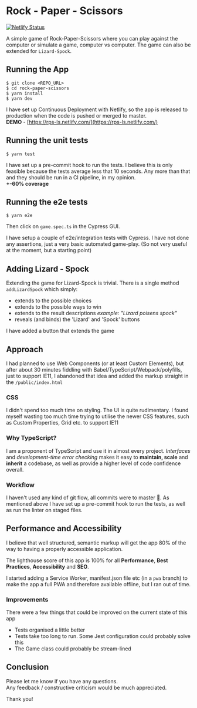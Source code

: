# Rock - Paper - Scissors 

[![Netlify Status](https://api.netlify.com/api/v1/badges/d598d746-1b86-4b46-b8d1-38794f87ebeb/deploy-status)](https://rps-ls.netlify.com/)


A simple game of Rock-Paper-Scissors where you can play against the computer or simulate a game, computer vs computer. The game can also be extended for `Lizard-Spock`.

## Running the App

    $ git clone <REPO_URL>  
    $ cd rock-paper-scissors  
    $ yarn install  
    $ yarn dev 

I have set up Continuous Deployment with Netlify, so the app is released to production when the code is pushed or merged to master.   
**DEMO** - [https://rps-ls.netlify.com/](https://rps-ls.netlify.com/)  


## Running the unit tests

    $ yarn test

I have set up a pre-commit hook to run the tests. I believe this is only feasible because the tests average less that 10 seconds. Any more  than that and they should be run in a CI pipeline, in my opinion.  
**+-60% coverage**

## Running the e2e tests

    $ yarn e2e

Then click on `game.spec.ts` in the Cypress GUI.

I have setup a couple of e2e/integration tests with Cypress. I have not done any assertions, just a very basic automated game-play. (So not very useful at the moment, but a starting point)

## Adding Lizard - Spock
Extending the game for Lizard-Spock is trivial. There is a single method `addLizardSpock` which simply:
- extends to the possible choices 
- extends to the possible ways to win
- extends to the result descriptions _example: "Lizard poisens spock"_
- reveals (and binds) the 'Lizard' and 'Spock' buttons

I have added a button that extends the game

## Approach
I had planned to use Web Components (or at least Custom Elements), but after about 30 minutes fiddling with Babel/TypeScript/Webpack/polyfills, just to support IE11, I abandoned that idea and added the markup straight in the `/public/index.html`

### CSS 
I didn't spend too much time on styling. The UI is quite rudimentary. I found myself wasting too much time trying to utilise the newer CSS features, such as Custom Properties, Grid etc. to support IE11

### Why TypeScript?
I am a proponent of TypeScript and use it in almost every project. _Interfaces_ and _development-time error checking_ makes it easy to **maintain, scale** and **inherit** a codebase, as well as provide a higher level of code confidence overall.

### Workflow
I haven't used any kind of git flow, all commits were to master :cowboy_hat_face:. As mentioned above I have set up a pre-commit hook to run the tests, as well as run the linter on staged files.

## Performance and Accessibility
I believe that well structured, semantic markup will get the app 80% of the way to having a properly accessible application.  
 
The lighthouse score of this app is 100% for all **Performance**, **Best Practices**, **Accessibility** and **SEO**.

I started adding a Service Worker, manifest.json file etc (in a `pwa` branch) to make the app a full PWA and therefore available offline, but I ran out of time.

### Improvements
There were a few things that could be improved on the current state of this app

- Tests organised a little better
- Tests take too long to run. Some Jest configuration could probably solve this
- The Game class could probably be stream-lined

## Conclusion

Please let me know if you have any questions.   
Any feedback / constructive criticism would be much appreciated.

Thank you!
